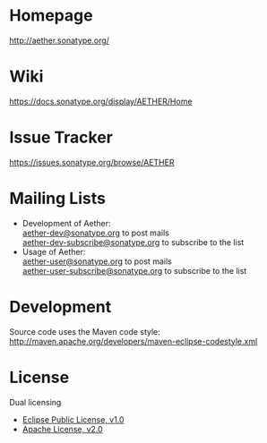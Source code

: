 Homepage
========
<http://aether.sonatype.org/>

Wiki
====
<https://docs.sonatype.org/display/AETHER/Home>

Issue Tracker
=============
<https://issues.sonatype.org/browse/AETHER>

Mailing Lists
=============
- Development of Aether:  
  <aether-dev@sonatype.org> to post mails  
  <aether-dev-subscribe@sonatype.org> to subscribe to the list
- Usage of Aether:  
  <aether-user@sonatype.org> to post mails  
  <aether-user-subscribe@sonatype.org> to subscribe to the list

Development
===========
Source code uses the Maven code style: <http://maven.apache.org/developers/maven-eclipse-codestyle.xml>

License
=======
Dual licensing  
- [Eclipse Public License, v1.0](http://www.eclipse.org/legal/epl-v10.html)
- [Apache License, v2.0](http://www.apache.org/licenses/LICENSE-2.0.html)

